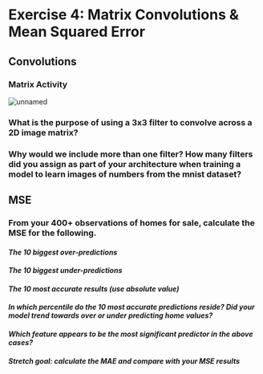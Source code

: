 # Exercise 4: Matrix Convolutions & Mean Squared Error 

## Convolutions

### Matrix Activity

![unnamed](https://user-images.githubusercontent.com/78870884/110256208-a1ecb080-7f65-11eb-8429-276902a097ab.jpg)

### What is the purpose of using a 3x3 filter to convolve across a 2D image matrix?

### Why would we include more than one filter? How many filters did you assign as part of your architecture when training a model to learn images of numbers from the mnist dataset?

## MSE

### From your 400+ observations of homes for sale, calculate the MSE for the following.

  #### *The 10 biggest over-predictions*
  #### *The 10 biggest under-predictions*
  #### *The 10 most accurate results (use absolute value)*
  #### *In which percentile do the 10 most accurate predictions reside? Did your model trend towards over or under predicting home values?*
  #### *Which feature appears to be the most significant predictor in the above cases?*
  #### *Stretch goal: calculate the MAE and compare with your MSE results*
  
